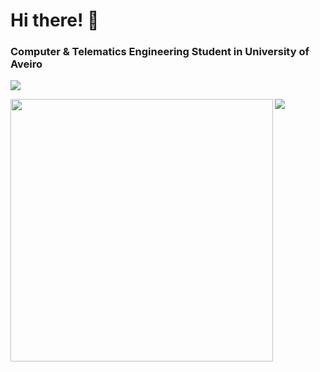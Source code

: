 # Hi there! 👋  
### Computer & Telematics Engineering Student in University of Aveiro
![](https://komarev.com/ghpvc/?username=pmacoutinho&style=flat&color=brightgreen)
<br>

<div>
  <img align="left" src="https://github-readme-stats.vercel.app/api?username=pmacoutinho&theme=synthwave&show_icons=true" width="420"/>
  <img src="https://github-readme-stats.vercel.app/api/top-langs/?username=pmacoutinho&hide=vhdl&theme=gotham&langs_count=6&layout=compact"/>
</div>

<!--
**pmacoutinho/pmacoutinho** is a ✨ _special_ ✨ repository because its `README.md` (this file) appears on your GitHub profile.

Here are some ideas to get you started:

- 🔭 I’m currently working on ...
- 🌱 I’m currently learning ...
- 👯 I’m looking to collaborate on ...
- 🤔 I’m looking for help with ...
- 💬 Ask me about ...
- 📫 How to reach me: ...
- 😄 Pronouns: ...
- ⚡ Fun fact: ...
-->
